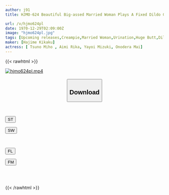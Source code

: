 ```yaml
---
author: j91
title: HJMO-624 Beautiful Big-assed Married Woman Plays A Fixed Dildo Guessing Game. If You Get It Right, You Will Receive A Prize Of 1 Million Yen! If You Take It Off, You Can Have A Big Cock On The Spot! The Wife, Who Has Just Finished Cumming With A Dildo, Is Fucked With A Penis Bigger Than Her Husband's Sensitive Pussy And Can't Refuse To Cum Inside Her! ? Vol.7

url: /v/hjmo624pl
date: 1970-12-29T02:09:00Z
image: "hjmo624pl.jpg"
tags: [Upcoming releases,Creampie,Married Woman,Urination,Huge Butt,Dildo	 ]
maker: [Hajime Kikaku]
actress: [ Tsuno Miho , Aimi Rika, Yayoi Mizuki, Onodera Mai]
---
```



{{< rawhtml >}}

<div class="video" data-videoid="pending_link.html">
    <a href="javascript:;">
        <img src="/v/hjmo624pl/hjmo624pl.jpg" width="WIDTH" height="HEIGHT" alt="hjmo624pl.mp4" loading="lazy">
    </a>
</div>

<script type="text/javascript" src="https://j91.asia/asset/on-demand-pend.js"></script>

<br>
  <link rel="stylesheet" href="https://j91.asia/asset/bs5.css">
  
  <center>
  <button class="btn btn-primary" type="button" data-bs-toggle="collapse" data-bs-target=".multi-collapse" aria-expanded="false" aria-controls="multiCollapseExample1 multiCollapseExample2"><h2>Download</h2></button></center>
</p>
<div class="row">
  <div class="col">
    <div class="collapse multi-collapse" id="multiCollapseExample1">
      <div class="card card-body">
	      	      <br>
<div class="buttons">  
<p><a href="https://j91.asia/pending_link.html" target="_blank"><button class="btn-hover color-3"><i class="fa fa-download"></i> ST</button></a></p>
<p><a href="https://j91.asia/pending_link.html" target="_blank"><button class="btn-hover color-2"><i class="fa fa-download"></i> SW</button></a></p></div>
    </div>
  </div>
</div>
  <div class="col">
    <div class="collapse multi-collapse" id="multiCollapseExample2">
      <div class="card card-body">
	      <br>
<div class="buttons">
<p><a href="https://filelions.online/f/fl_fileid" target="_blank"><button class="btn-hover color-9"><i class="fa fa-download"></i> FL</button></a></p>
<p><a href="https://j91.asia/pending_link.html" target="_blank"><button class="btn-hover color-8"><i class="fa fa-download"></i> FM</button></a></p></div>
<br><br>
      </div>
    </div>
  </div>
</div>

{{< /rawhtml >}}
